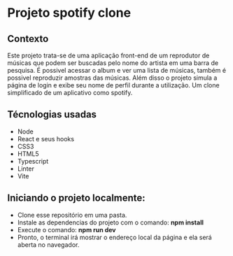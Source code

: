 # Projeto spotify clone

## Contexto
Este projeto trata-se  de uma aplicação front-end de um reprodutor de músicas que podem ser buscadas pelo nome do artista em uma barra de pesquisa.
É possivel acessar o album e ver uma lista de músicas, também é possivel reproduzir amostras das músicas.
Além disso o projeto simula a página de login e exibe seu nome de perfil durante a utilização.
Um clone simplificado de um aplicativo como spotify.

## Técnologias usadas
- Node
- React e seus hooks 
- CSS3 
- HTML5
- Typescript
- Linter
- Vite 

## Iniciando o projeto localmente:

- Clone esse repositório em uma pasta.
- Instale as dependencias do projeto com o comando: **npm install**
- Execute o comando: **npm run dev**
- Pronto, o terminal irá mostrar o endereço local da página e ela será aberta no navegador.
